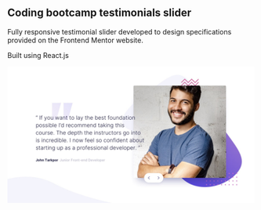 ## Coding bootcamp testimonials slider

Fully responsive testimonial slider developed to design specifications provided on the Frontend Mentor website.

Built using React.js

![](src/images/desktop-design-slide-2.jpg)

